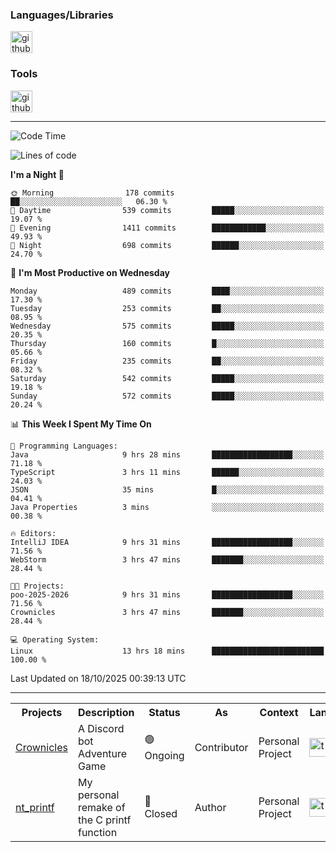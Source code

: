<div>
    <h3>Languages/Libraries</h3>
    <img alt="github-chart" src="https://skillicons.dev/icons?i=c,py,js,ts,discordjs,html,css,md" height="35px">
</div>
<div>
    <h3>Tools</h3>
    <img alt="github-chart" src="https://skillicons.dev/icons?i=discord,git,github,gitlab,vim,vscode,webstorm,pycharm,ubuntu,pnpm,nodejs,docker" height="35px">
</div>

---
<!--START_SECTION:waka-->
![Code Time](http://img.shields.io/badge/Code%20Time-363%20hrs%2031%20mins-blue)

![Lines of code](https://img.shields.io/badge/From%20Hello%20World%20I%27ve%20Written-142.3%20thousand%20lines%20of%20code-blue)

**I'm a Night 🦉** 

```text
🌞 Morning                178 commits         ██░░░░░░░░░░░░░░░░░░░░░░░   06.30 % 
🌆 Daytime                539 commits         █████░░░░░░░░░░░░░░░░░░░░   19.07 % 
🌃 Evening                1411 commits        ████████████░░░░░░░░░░░░░   49.93 % 
🌙 Night                  698 commits         ██████░░░░░░░░░░░░░░░░░░░   24.70 % 
```
📅 **I'm Most Productive on Wednesday** 

```text
Monday                   489 commits         ████░░░░░░░░░░░░░░░░░░░░░   17.30 % 
Tuesday                  253 commits         ██░░░░░░░░░░░░░░░░░░░░░░░   08.95 % 
Wednesday                575 commits         █████░░░░░░░░░░░░░░░░░░░░   20.35 % 
Thursday                 160 commits         █░░░░░░░░░░░░░░░░░░░░░░░░   05.66 % 
Friday                   235 commits         ██░░░░░░░░░░░░░░░░░░░░░░░   08.32 % 
Saturday                 542 commits         █████░░░░░░░░░░░░░░░░░░░░   19.18 % 
Sunday                   572 commits         █████░░░░░░░░░░░░░░░░░░░░   20.24 % 
```


📊 **This Week I Spent My Time On** 

```text
💬 Programming Languages: 
Java                     9 hrs 28 mins       ██████████████████░░░░░░░   71.18 % 
TypeScript               3 hrs 11 mins       ██████░░░░░░░░░░░░░░░░░░░   24.03 % 
JSON                     35 mins             █░░░░░░░░░░░░░░░░░░░░░░░░   04.41 % 
Java Properties          3 mins              ░░░░░░░░░░░░░░░░░░░░░░░░░   00.38 % 

🔥 Editors: 
IntelliJ IDEA            9 hrs 31 mins       ██████████████████░░░░░░░   71.56 % 
WebStorm                 3 hrs 47 mins       ███████░░░░░░░░░░░░░░░░░░   28.44 % 

🐱‍💻 Projects: 
poo-2025-2026            9 hrs 31 mins       ██████████████████░░░░░░░   71.56 % 
Crownicles               3 hrs 47 mins       ███████░░░░░░░░░░░░░░░░░░   28.44 % 

💻 Operating System: 
Linux                    13 hrs 18 mins      █████████████████████████   100.00 % 
```


 Last Updated on 18/10/2025 00:39:13 UTC
<!--END_SECTION:waka-->

---
<table>
    <tr>
        <th>Projects</th>
        <th>Description</th>
        <th>Status</th>
        <th>As</th>
        <th>Context</th>
        <th>Language</th>
    </tr>
    <tr>
        <td>
            <a href="https://github.com/Crownicles/Crownicles">Crownicles</a>
        </td>
        <td>
            A Discord bot Adventure Game
        </td>
        <td>
            🟢 Ongoing
        </td>
        <td>
            Contributor
        </td>
        <td>
            Personal Project
        </td>
        <td>
            <img alt="ts icon" src="https://skillicons.dev/icons?i=ts" height="30px">
        </td>
    </tr>
        <td>
            <a href="https://github.com/Ntalcme/nt_printf">nt_printf</a>
        </td>
        <td>
             My personal remake of the C printf function 
        </td>
        <td>
            🔴 Closed
        </td>
        <td>
            Author
        </td>
        <td>
            Personal Project
        </td>
        <td>
            <img alt="ts icon" src="https://skillicons.dev/icons?i=c" height="30px">
        </td>
    </tr>
</table>
